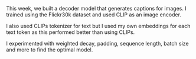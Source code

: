 This week, we built a decoder model that generates captions for images. I trained using the Flickr30k dataset and used CLIP as an image encoder. 

I also used CLIPs tokenizer for text but I used my own embeddings for each text token as this performed better than using CLIPs.

I experimented with weighted decay, padding, sequence length, batch size and more to find the optimal model.
